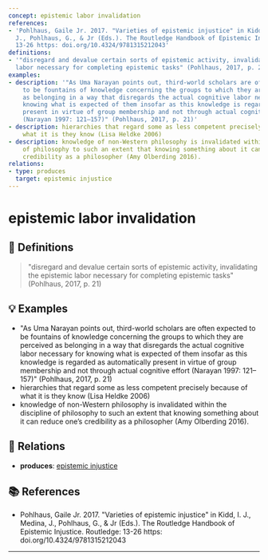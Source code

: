 ```yaml
---
concept: epistemic labor invalidation
references:
- 'Pohlhaus, Gaile Jr. 2017. "Varieties of epistemic injustice" in Kidd, I. J., Medina,
  J., Pohlhaus, G., & Jr (Eds.). The Routledge Handbook of Epistemic Injustice. Routledge:
  13-26 https: doi.org/10.4324/9781315212043'
definitions:
- '"disregard and devalue certain sorts of epistemic activity, invalidating the epistemic
  labor necessary for completing epistemic tasks" (Pohlhaus, 2017, p. 21)'
examples:
- description: '"As Uma Narayan points out, third-world scholars are often expected
    to be fountains of knowledge concerning the groups to which they are perceived
    as belonging in a way that disregards the actual cognitive labor necessary for
    knowing what is expected of them insofar as this knowledge is regarded as automatically
    present in virtue of group membership and not through actual cognitive effort
    (Narayan 1997: 121–157)" (Pohlhaus, 2017, p. 21)'
- description: hierarchies that regard some as less competent precisely because of
    what it is they know (Lisa Heldke 2006)
- description: knowledge of non-Western philosophy is invalidated within the discipline
    of philosophy to such an extent that knowing something about it can reduce one’s
    credibility as a philosopher (Amy Olberding 2016).
relations:
- type: produces
  target: epistemic injustice
---
```


# epistemic labor invalidation

## 📖 Definitions

> "disregard and devalue certain sorts of epistemic activity, invalidating the epistemic labor necessary for completing epistemic tasks" (Pohlhaus, 2017, p. 21)

## 💡 Examples

- "As Uma Narayan points out, third-world scholars are often expected to be fountains of knowledge concerning the groups to which they are perceived as belonging in a way that disregards the actual cognitive labor necessary for knowing what is expected of them insofar as this knowledge is regarded as automatically present in virtue of group membership and not through actual cognitive effort (Narayan 1997: 121–157)" (Pohlhaus, 2017, p. 21)
- hierarchies that regard some as less competent precisely because of what it is they know (Lisa Heldke 2006)
- knowledge of non-Western philosophy is invalidated within the discipline of philosophy to such an extent that knowing something about it can reduce one’s credibility as a philosopher (Amy Olberding 2016).

## 🔗 Relations

- **produces**: [epistemic injustice](./epistemic-injustice.md)

## 📚 References

- Pohlhaus, Gaile Jr. 2017. "Varieties of epistemic injustice" in Kidd, I. J., Medina, J., Pohlhaus, G., & Jr (Eds.). The Routledge Handbook of Epistemic Injustice. Routledge: 13-26 https: doi.org/10.4324/9781315212043

---

<script src="https://giscus.app/client.js"
                data-repo="natesheehan/conceptcartography"
                data-repo-id="R_kgDOPB5QiQ"
                data-category="General"
                data-category-id="DIC_kwDOPB5Qic4CsAxd"
                data-mapping="pathname"
                data-strict="0"
                data-reactions-enabled="1"
                data-emit-metadata="0"
                data-input-position="bottom"
                data-theme="catppuccin_mocha"
                data-lang="en"
                crossorigin="anonymous"
                async>
        </script>
        